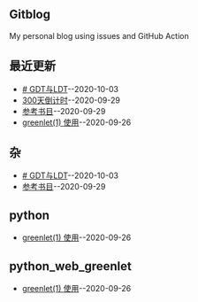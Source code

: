 ## Gitblog
My personal blog using issues and GitHub Action
## 最近更新
- [# GDT与LDT](https://github.com/chaleaoch/gitblog/issues/7)--2020-10-03
- [300天倒计时](https://github.com/chaleaoch/gitblog/issues/6)--2020-09-29
- [参考书目](https://github.com/chaleaoch/gitblog/issues/5)--2020-09-29
- [greenlet(1) 使用](https://github.com/chaleaoch/gitblog/issues/4)--2020-09-26
## 杂
- [# GDT与LDT](https://github.com/chaleaoch/gitblog/issues/7)--2020-10-03
- [参考书目](https://github.com/chaleaoch/gitblog/issues/5)--2020-09-29
## python
- [greenlet(1) 使用](https://github.com/chaleaoch/gitblog/issues/4)--2020-09-26
## python_web_greenlet
- [greenlet(1) 使用](https://github.com/chaleaoch/gitblog/issues/4)--2020-09-26
